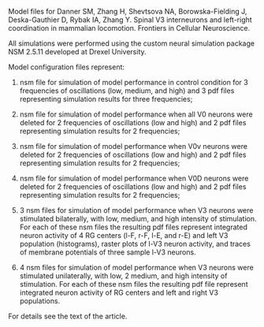 Model files for Danner SM, Zhang H, Shevtsova NA, Borowska-Fielding J, Deska-Gauthier D, Rybak IA, Zhang Y. Spinal V3 interneurons and left-right coordination in mammalian locomotion. Frontiers in Cellular Neuroscience.

All simulations were performed using the custom neural simulation package NSM 2.5.11 
developed at Drexel University. 

Model configuration files represent:

1. nsm file for simulation of model performance in control condition for 3 frequencies 
   of oscillations (low, medium, and high) and 3 pdf files representing simulation results 
   for three frequencies;

2. nsm file for simulation of model performance when all V0 neurons were deleted for 2 frequencies of 
    oscillations (low and high) and 2 pdf files representing simulation results for 2 frequencies;

3. nsm file for simulation of model performance when V0v neurons were deleted for 2 frequencies of 
    oscillations (low and high) and 2 pdf files representing simulation results for 2 frequencies;

4. nsm file for simulation of model performance when V0D neurons were deleted for 2 frequencies of 
    oscillations (low and high) and 2 pdf files representing simulation results for 2 frequencies;

5. 3 nsm files for simulation of model performance when V3 neurons were stimulated bilaterally, 
    with low, medium, and high intensity of stimulation. For each of these nsm files the resulting 
    pdf files represent integrated neuron activity of 4 RG centers (l-F, r-F, l-E, and r-E) and 
    left V3 population (histograms), raster plots of l-V3 neuron activity, and traces of membrane 
    potentials of three sample l-V3 neurons. 

6. 4 nsm files for simulation of model performance when V3 neurons were stimulated unilaterally, 
   with low,  2 medium, and high intensity of stimulation. For each of these nsm files the resulting 
   pdf file represent integrated neuron activity of RG centers and left and right V3 populations. 


For details see the text of the article. 


